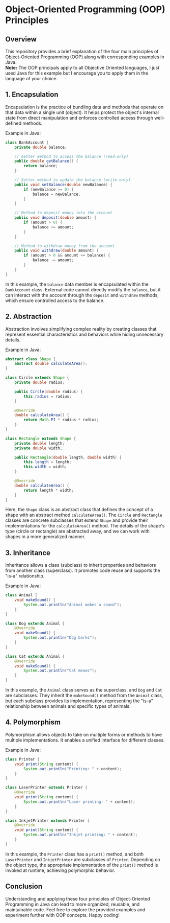 # Object-Oriented Programming (OOP) Principles

## Overview

This repository provides a brief explanation of the four main principles of Object-Oriented Programming (OOP) along with corresponding examples in Java.<br>
**Note:** The OOP principals apply to all Objective Oriented languages, I just used Java for this example but I encourage you to apply them in the language of your choice.

## 1. Encapsulation

Encapsulation is the practice of bundling data and methods that operate on that data within a single unit (object). It helps protect the object's internal state from direct manipulation and enforces controlled access through well-defined methods.

Example in Java:

```java
class BankAccount {
    private double balance;

    // Getter method to access the balance (read-only)
    public double getBalance() {
        return balance;
    }

    // Setter method to update the balance (write-only)
    public void setBalance(double newBalance) {
        if (newBalance >= 0) {
            balance = newBalance;
        }
    }

    // Method to deposit money into the account
    public void deposit(double amount) {
        if (amount > 0) {
            balance += amount;
        }
    }

    // Method to withdraw money from the account
    public void withdraw(double amount) {
        if (amount > 0 && amount <= balance) {
            balance -= amount;
        }
    }
}
```

In this example, the `balance` data member is encapsulated within the `BankAccount` class. External code cannot directly modify the `balance`, but it can interact with the account through the `deposit` and `withdraw` methods, which ensure controlled access to the balance.

## 2. Abstraction

Abstraction involves simplifying complex reality by creating classes that represent essential characteristics and behaviors while hiding unnecessary details.

Example in Java:

```java
abstract class Shape {
    abstract double calculateArea();
}

class Circle extends Shape {
    private double radius;

    public Circle(double radius) {
        this.radius = radius;
    }

    @Override
    double calculateArea() {
        return Math.PI * radius * radius;
    }
}

class Rectangle extends Shape {
    private double length;
    private double width;

    public Rectangle(double length, double width) {
        this.length = length;
        this.width = width;
    }

    @Override
    double calculateArea() {
        return length * width;
    }
}
```

Here, the `Shape` class is an abstract class that defines the concept of a shape with an abstract method `calculateArea()`. The `Circle` and `Rectangle` classes are concrete subclasses that extend `Shape` and provide their implementations for the `calculateArea()` method. The details of the shape's type (circle or rectangle) are abstracted away, and we can work with shapes in a more generalized manner.

## 3. Inheritance

Inheritance allows a class (subclass) to inherit properties and behaviors from another class (superclass). It promotes code reuse and supports the "is-a" relationship.

Example in Java:

```java
class Animal {
    void makeSound() {
        System.out.println("Animal makes a sound");
    }
}

class Dog extends Animal {
    @Override
    void makeSound() {
        System.out.println("Dog barks");
    }
}

class Cat extends Animal {
    @Override
    void makeSound() {
        System.out.println("Cat meows");
    }
}
```

In this example, the `Animal` class serves as the superclass, and `Dog` and `Cat` are subclasses. They inherit the `makeSound()` method from the `Animal` class, but each subclass provides its implementation, representing the "is-a" relationship between animals and specific types of animals.

## 4. Polymorphism

Polymorphism allows objects to take on multiple forms or methods to have multiple implementations. It enables a unified interface for different classes.

Example in Java:

```java
class Printer {
    void print(String content) {
        System.out.println("Printing: " + content);
    }
}

class LaserPrinter extends Printer {
    @Override
    void print(String content) {
        System.out.println("Laser printing: " + content);
    }
}

class InkjetPrinter extends Printer {
    @Override
    void print(String content) {
        System.out.println("Inkjet printing: " + content);
    }
}
```

In this example, the `Printer` class has a `print()` method, and both `LaserPrinter` and `InkjetPrinter` are subclasses of `Printer`. Depending on the object type, the appropriate implementation of the `print()` method is invoked at runtime, achieving polymorphic behavior.

## Conclusion

Understanding and applying these four principles of Object-Oriented Programming in Java can lead to more organized, reusable, and maintainable code. Feel free to explore the provided examples and experiment further with OOP concepts. Happy coding!